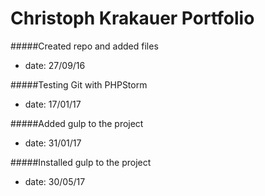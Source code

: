 Christoph Krakauer Portfolio 
===========================


#####Created repo and added files

- date: 27/09/16

#####Testing Git with PHPStorm

- date: 17/01/17

#####Added gulp to the project

- date: 31/01/17

#####Installed gulp to the project

- date: 30/05/17

